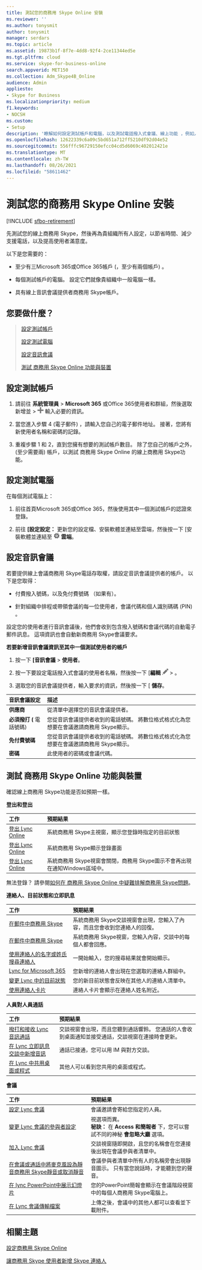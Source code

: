 ```yaml
---
title: 測試您的商務用 Skype Online 安裝
ms.reviewer: ''
ms.author: tonysmit
author: tonysmit
manager: serdars
ms.topic: article
ms.assetid: 19873b1f-8f7e-4dd8-92f4-2ce11344ed5e
ms.tgt.pltfrm: cloud
ms.service: skype-for-business-online
search.appverid: MET150
ms.collection: Adm_Skype4B_Online
audience: Admin
appliesto:
- Skype for Business
ms.localizationpriority: medium
f1.keywords:
- NOCSH
ms.custom:
- Setup
description: '瞭解如何設定測試帳戶和電腦，以及測試電話撥入式會議、線上功能 ，例如人員對人通話、會議及登出，以節省時間、支援通話並增加滿意度。 '
ms.openlocfilehash: 12622339c6a09c5bd651a712ff5210df92d04e52
ms.sourcegitcommit: 556fffc96729150efcc04cd5d6069c402012421e
ms.translationtype: MT
ms.contentlocale: zh-TW
ms.lasthandoff: 08/26/2021
ms.locfileid: "58611462"
---
```

# <a name="test-your-skype-for-business-online-installation"></a>測試您的商務用 Skype Online 安裝

[!INCLUDE [sfbo-retirement](../../Hub/includes/sfbo-retirement.md)]

先測試您的線上商務用 Skype，然後再為貴組織所有人設定，以節省時間、減少支援電話，以及提高使用者滿意度。

以下是您需要的：

- 至少有三Microsoft 365或Office 365帳戶 (，至少有兩個帳戶) 。

- 每個測試帳戶的電腦。 設定它們就像貴組織中一般電腦一樣。

- 具有線上音訊會議提供者商務用 Skype帳戶。

## <a name="what-do-you-want-to-do"></a>您要做什麼？

> [設定測試帳戶](test-your-skype-for-business-online-installation.md#__toc328126910)
> 
> [設定測試電腦](test-your-skype-for-business-online-installation.md#__toc328126911)
> 
> [設定音訊會議](test-your-skype-for-business-online-installation.md#__toc328126912)
> 
> [測試 商務用 Skype Online 功能與裝置](test-your-skype-for-business-online-installation.md#__toc328126913)

## <a name="set-up-test-accounts"></a>設定測試帳戶
<a name="__toc328126910"> </a>

1. 請前往 **系統管理員**  >  **Microsoft 365** 或Office 365使用者和群組，然後選取新增並  >   ![ ](../images/328ffb57-5f31-430a-b653-4a6b8e76d338.png) 輸入必要的資訊。

2. 當您進入步驟 4 (電子郵件) ，請輸入您自己的電子郵件地址。 接著，您將有新使用者名稱和密碼的記錄。

3. 重複步驟 1 和 2，直到您擁有想要的測試帳戶數目。 除了您自己的帳戶之外， (至少需要兩) 帳戶，以測試 商務用 Skype Online 的線上商務用 Skype功能。

## <a name="set-up-test-computers"></a>設定測試電腦
<a name="__toc328126911"> </a>

在每個測試電腦上：

1. 前往首頁Microsoft 365或Office 365，然後使用其中一個測試帳戶的認證來登錄。

2. 前往 **[設定設定：** 更新您的設定檔、安裝軟體並連結至雲端，然後按一下 [安裝軟體並連結至 ![ ](../images/4b83e9cb-c7e4-46c8-b3d1-cfee017123ae.png) **雲端**。

## <a name="set-up-audio-conferencing"></a>設定音訊會議
<a name="__toc328126912"> </a>

若要提供線上會議商務用 Skype電話存取權，請設定音訊會議提供者的帳戶。 以下是您取得：

- 付費撥入號碼，以及免付費號碼 （如果有）。

- 針對組織中排程或帶領會議的每一位使用者，會議代碼和個人識別碼碼 (PIN) 。

設定您的使用者進行音訊會議後，他們會收到包含撥入號碼和會議代碼的自動電子郵件訊息。 這項資訊也會自動新商務用 Skype會議要求。

 **若要新增音訊會議資訊至其中一個測試使用者的帳戶**

1. 按一下 **[音訊會議**  >  **使用者**。

2. 按一下要設定電話撥入式會議的使用者名稱，然後按一下 [**編輯** ![ 編輯 ](../images/2f8948c1-e4f3-4022-b9cd-37fed066056e.png) > 。

3. 選取您的音訊會議提供者，輸入要求的資訊，然後按一下 [ **儲存**。

|**音訊會議設定**|**描述**|
|:-----|:-----|
|**供應商** <br/> |從清單中選擇您的音訊會議提供者。  <br/> |
|**必須撥打 (** 電話號碼)  <br/> |您從音訊會議提供者收到的電話號碼。 將數位格式格式化為您想要在會議邀請商務用 Skype顯示。  <br/> |
|**免付費號碼** <br/> |您從音訊會議提供者收到的電話號碼。 將數位格式格式化為您想要在會議邀請商務用 Skype顯示。  <br/> |
|**密碼** <br/> |此使用者的密碼或會議代碼。  <br/> |

## <a name="test-skype-for-business-online-features-and-devices"></a>測試 商務用 Skype Online 功能與裝置
<a name="__toc328126913"> </a>

確認線上商務用 Skype功能是否如預期一樣。

 **登出和登出**

|**工作**|**預期結果**|
|:-----|:-----|
|[登出 Lync Online](https://support.office.com/article/1f0fb5f3-102e-4397-a5c4-f878cc0009d6) <br/> |系統商務用 Skype主視窗，顯示您登錄時指定的目前狀態  <br/> |
|[登出 Lync Online](https://support.office.com/article/1f0fb5f3-102e-4397-a5c4-f878cc0009d6) <br/> |系統商務用 Skype顯示登錄畫面  <br/> |
|[登出 Lync Online](https://support.office.com/article/1f0fb5f3-102e-4397-a5c4-f878cc0009d6) <br/> |系統商務用 Skype視窗會關閉，商務用 Skype圖示不會再出現在通知Windows區域中。  <br/> |

無法登錄？ 請參閱[如何在 商務用 Skype Online 中疑難排解商務用 Skype問題](https://support.microsoft.com/kb/2541980)。

 **連絡人、目前狀態和立即訊息**

|**工作**|**預期結果**|
|:-----|:-----|
|[在郵件中商務用 Skype](https://support.office.com/article/b3aefb9b-dec8-4be8-a1ee-1eab12144d05) <br/> |系統商務用 Skype交談視窗會出現，您輸入了內容，而且您會收到您連絡人的回復。  <br/> |
|[在郵件中商務用 Skype](https://support.office.com/article/b3aefb9b-dec8-4be8-a1ee-1eab12144d05) <br/> |系統商務用 Skype視窗，您輸入內容，交談中的每個人都會回應。  <br/> |
|[使用連絡人的名字或姓氏搜尋連絡人](https://support.office.live.com/article/29fa2061-f679-4e0d-902d-736b67774c8b#BKMK_ContactsFAQ) <br/> |一開始輸入，您的搜尋結果就會開始顯示。  <br/> |
|[Lync for Microsoft 365](https://support.office.com/article/29fa2061-f679-4e0d-902d-736b67774c8b.aspx#BKMK_ContactsFAQ) <br/> |您新增的連絡人會出現在您選取的連絡人群組中。  <br/> |
|[變更 Lync 中的目前狀態](https://support.office.com/article/ef8998cc-7801-4b62-81ba-9a2c1630f9e5) <br/> |您的新目前狀態會反映在其他人的連絡人清單中。  <br/> |
|[使用連絡人卡片](https://support.office.com/article/19870880-FC90-46B0-9C60-C398518E9FBC) <br/> |連絡人卡片會顯示在連絡人姓名附近。  <br/> |

 **人員對人員通話**

|**工作**|**預期結果**|
|:-----|:-----|
|[撥打和接收 Lync 音訊通話](https://support.office.com/article/39342f16-4d16-44de-a806-0b2b566f3886) <br/> |交談視窗會出現，而且您聽到通話響鈴。 您通話的人會收到桌面通知並接受通話，交談視窗在連接時會更新。  <br/> |
|[在 Lync 立即訊息交談中新增音訊](https://support.office.com/article/21a098b2-63f1-4205-a9aa-532b6a67ea92) <br/> |通話已接通，您可以用 IM 與對方交談。  <br/> |
|[在 Lync 中共用桌面或程式](https://support.office.com/article/33aaa965-eb32-42a9-8a9b-cdfffa364842) <br/> |其他人可以看到您共用的桌面或程式。  <br/> |

 **會議**

|**工作**|**預期結果**|
|:-----|:-----|
|[設定 Lync 會議](https://support.office.com/article/258f9d20-f06c-49a4-a77f-7f5ac635bb5d) <br/> |會議邀請會寄給您指定的人員。  <br/> |
|[變更 Lync 會議的參與者設定](https://support.office.com/article/cee2aa78-d878-4a63-ad33-9c249fceced9) <br/> |視選項而異。  <br/> **秘訣：** 在 **Access 和簡報者** 下，您可以嘗試不同的神秘 **會忽略大廳** 選項。 <br/> |
|[加入 Lync 會議](https://support.office.com/article/538716dc-f4f2-48c2-af96-587c62387b87) <br/> |交談視窗隨即開啟，且您的名稱會在您連接後出現在會議參與者清單中。  <br/> |
|[在會議或通話中將麥克風設為靜音商務用 Skype靜音或取消靜音](https://support.office.com/article/47399948-db7f-4ee5-8e61-53a94bb97704) <br/> |會議參與者清單中所有人的名稱旁會出現靜音圖示。 只有當您說話時，才能聽到您的聲音。  <br/> |
|[在 lync PowerPoint中展示幻燈片](https://support.office.com/article/3910a2b2-01df-4b97-9451-322b598ede7e) <br/> |您的PowerPoint簡報會顯示在會議階段視窗中的每個人商務用 Skype電腦上。  <br/> |
|[在 Lync 會議傳輸檔案](https://support.office.com/article/f6942910-bc1d-4a48-bf18-385778f08088) <br/> |上傳之後，會議中的其他人都可以查看並下載附件。  <br/> |

## <a name="related-topics"></a>相關主題
[設定商務用 Skype Online](set-up-skype-for-business-online.md)

[讓商務用 Skype 使用者新增 Skype 連絡人](let-skype-for-business-users-add-skype-contacts.md)


